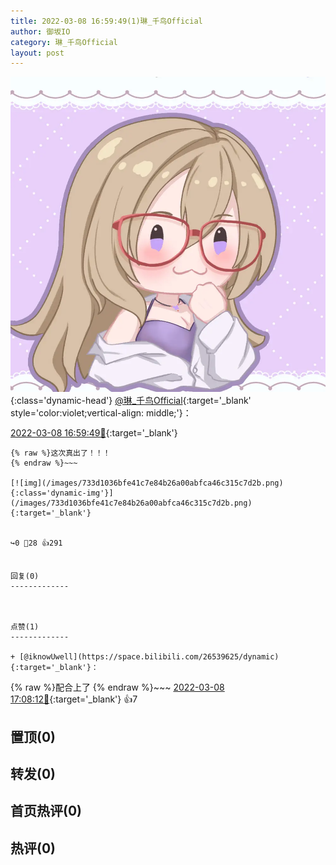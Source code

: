 ```yaml
---
title: 2022-03-08 16:59:49(1)琳_千鸟Official
author: 御坂IO
category: 琳_千鸟Official
layout: post
---
```


![img](/images/c0a88f85ebd0d056f37b114e0748e69556c8b488.jpg){:class='dynamic-head'}
[@琳_千鸟Official](https://space.bilibili.com/1620923329/dynamic){:target='_blank' style='color:violet;vertical-align: middle;'}：

[2022-03-08 16:59:49🔗](https://t.bilibili.com/635189538189213696){:target='_blank'}

~~~
{% raw %}这次真出了！！！
{% endraw %}~~~

[![img](/images/733d1036bfe41c7e84b26a00abfca46c315c7d2b.png){:class='dynamic-img'}](/images/733d1036bfe41c7e84b26a00abfca46c315c7d2b.png){:target='_blank'}


↪️0 💬28 👍291


回复(0)
-------------



点赞(1)
-------------

+ [@iknowUwell](https://space.bilibili.com/26539625/dynamic){:target='_blank'}：
~~~
{% raw %}配合上了
{% endraw %}~~~
[2022-03-08 17:08:12🔗](https://t.bilibili.com/635189538189213696#reply104826087376){:target='_blank'} 👍7


置顶(0)
-------------



转发(0)
-------------



首页热评(0)
-------------



热评(0)
-------------



